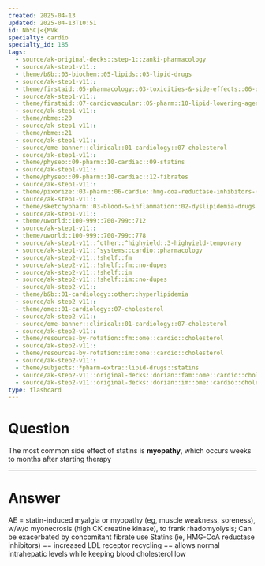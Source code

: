```yaml
---
created: 2025-04-13
updated: 2025-04-13T10:51
id: Nb5C|<{MVk
specialty: cardio
specialty_id: 185
tags:
  - source/ak-original-decks::step-1::zanki-pharmacology
  - source/ak-step1-v11::
  - theme/b&b::03-biochem::05-lipids::03-lipid-drugs
  - source/ak-step1-v11::
  - theme/firstaid::05-pharmacology::03-toxicities-&-side-effects::06-drug-reactions---msk/skin/connect-tissue
  - source/ak-step1-v11::
  - theme/firstaid::07-cardiovascular::05-pharm::10-lipid-lowering-agents::statins
  - source/ak-step1-v11::
  - theme/nbme::20
  - source/ak-step1-v11::
  - theme/nbme::21
  - source/ak-step1-v11::
  - source/ome-banner::clinical::01-cardiology::07-cholesterol
  - source/ak-step1-v11::
  - theme/physeo::09-pharm::10-cardiac::09-statins
  - source/ak-step1-v11::
  - theme/physeo::09-pharm::10-cardiac::12-fibrates
  - source/ak-step1-v11::
  - theme/pixorize::03-pharm::06-cardio::hmg-coa-reductase-inhibitors-(statins)
  - source/ak-step1-v11::
  - theme/sketchypharm::03-blood-&-inflammation::02-dyslipidemia-drugs::01-statins
  - source/ak-step1-v11::
  - theme/uworld::100-999::700-799::712
  - source/ak-step1-v11::
  - theme/uworld::100-999::700-799::778
  - source/ak-step1-v11::^other::^highyield::3-highyield-temporary
  - source/ak-step1-v11::^systems::cardio::pharmacology
  - source/ak-step2-v11::!shelf::fm
  - source/ak-step2-v11::!shelf::fm::no-dupes
  - source/ak-step2-v11::!shelf::im
  - source/ak-step2-v11::!shelf::im::no-dupes
  - source/ak-step2-v11::
  - theme/b&b::01-cardiology::other::hyperlipidemia
  - source/ak-step2-v11::
  - theme/ome::01-cardiology::07-cholesterol
  - source/ak-step2-v11::
  - source/ome-banner::clinical::01-cardiology::07-cholesterol
  - source/ak-step2-v11::
  - theme/resources-by-rotation::fm::ome::cardio::cholesterol
  - source/ak-step2-v11::
  - theme/resources-by-rotation::im::ome::cardio::cholesterol
  - source/ak-step2-v11::
  - theme/subjects::*pharm-extra::lipid-drugs::statins
  - source/ak-step2-v11::original-decks::dorian::fam::ome::cardio::cholesterol
  - source/ak-step2-v11::original-decks::dorian::im::ome::cardio::cholesterol"
type: flashcard
---
```


# Question
The most common side effect of statins is **myopathy**, which occurs weeks to months after starting therapy

---

# Answer
AE = statin-induced myalgia or myopathy (eg, muscle weakness, soreness), w/w/o myonecrosis (high CK creatine kinase), to frank rhadomyolysis; Can be exacerbated by concomitant fibrate use    Statins (ie, HMG-CoA reductase inhibitors) == increased LDL receptor recycling == allows normal intrahepatic levels while keeping blood cholesterol low